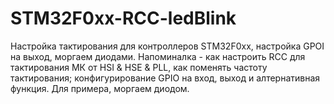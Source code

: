# STM32F0xx-RCC-ledBlink
Настройка тактирования для контроллеров STM32F0xx, настройка GPOI на выход, моргаем диодами.
Напоминалка - как настроить RCC для тактирования МК от HSI & HSE & PLL, как поменять частоту тактирования;
конфигурирование GPIO на вход, выход и алтернативная функция.
Для примера, моргаем диодом.
